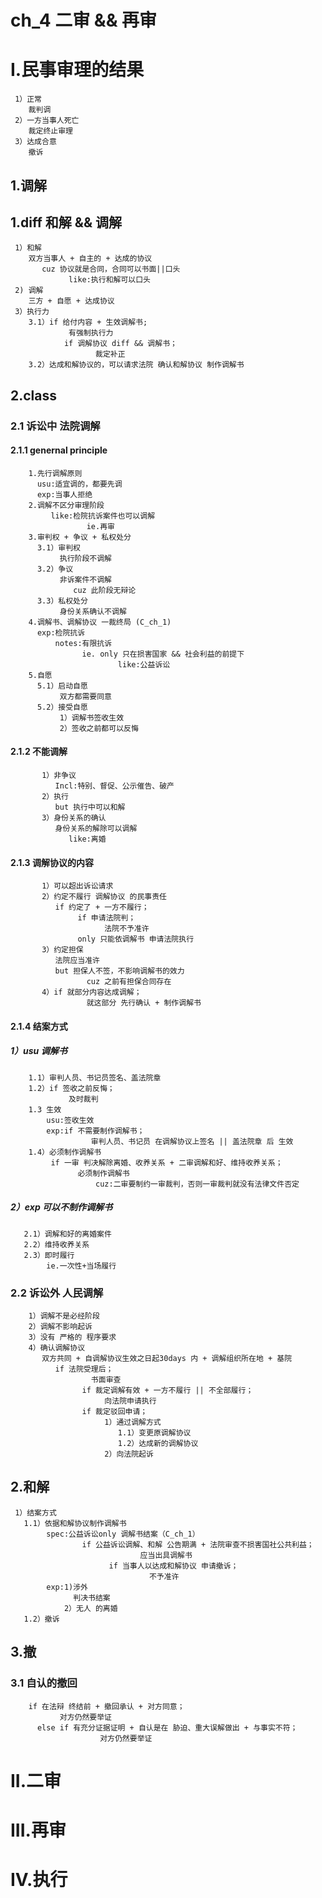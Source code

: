 # ch_4 二审 && 再审 

# I.民事审理的结果
     1）正常
        裁判调
     2）一方当事人死亡
        裁定终止审理
     3）达成合意
        撤诉

## 1.调解
## 1.diff 和解 && 调解
     1）和解
        双方当事人 + 自主的 + 达成的协议
           cuz 协议就是合同，合同可以书面||口头
                 like:执行和解可以口头
     2) 调解
        三方 + 自愿 + 达成协议
     3）执行力
        3.1）if 给付内容 + 生效调解书;
                 有强制执行力
                if 调解协议 diff && 调解书；
                       裁定补正
        3.2）达成和解协议的，可以请求法院 确认和解协议 制作调解书

## 2.class
### 2.1 诉讼中 法院调解
#### 2.1.1 genernal principle
        1.先行调解原则
          usu:适宜调的，都要先调
          exp:当事人拒绝
        2.调解不区分审理阶段
             like:检院抗诉案件也可以调解
                     ie.再审
        3.审判权 + 争议 + 私权处分
          3.1）审判权
               执行阶段不调解
          3.2）争议
               非诉案件不调解
                  cuz 此阶段无辩论
          3.3）私权处分
               身份关系确认不调解
        4.调解书、调解协议 一裁终局 (C_ch_1)
          exp:检院抗诉
              notes:有限抗诉
                    ie. only 只在损害国家 && 社会利益的前提下
                            like:公益诉讼
        5.自愿
          5.1）启动自愿
               双方都需要同意
          5.2）接受自愿
               1）调解书签收生效
               2）签收之前都可以反悔

#### 2.1.2 不能调解
           1）非争议
              Incl:特别、督促、公示催告、破产
           2）执行
              but 执行中可以和解
           3）身份关系的确认
              身份关系的解除可以调解
                 like:离婚

#### 2.1.3 调解协议的内容
           1）可以超出诉讼请求
           2）约定不履行 调解协议 的民事责任
              if 约定了 + 一方不履行；
                   if 申请法院判；
                         法院不予准许
                   only 只能依调解书 申请法院执行
           3）约定担保
              法院应当准许
              but 担保人不签，不影响调解书的效力
                     cuz 之前有担保合同存在
           4）if 就部分内容达成调解；
                     就这部分 先行确认 + 制作调解书

#### 2.1.4 结案方式
##### 1）usu 调解书
        1.1）审判人员、书记员签名、盖法院章
        1.2）if 签收之前反悔；
                 及时裁判
        1.3 生效
            usu:签收生效
            exp:if 不需要制作调解书；
                      审判人员、书记员 在调解协议上签名 || 盖法院章 后 生效 
        1.4）必须制作调解书
             if 一审 判决解除离婚、收养关系 + 二审调解和好、维持收养关系；
                   必须制作调解书
                       cuz:二审要制约一审裁判，否则一审裁判就没有法律文件否定

##### 2）exp 可以不制作调解书
       2.1）调解和好的离婚案件
       2.2）维持收养关系
       2.3）即时履行
            ie.一次性+当场履行

### 2.2 诉讼外 人民调解
        1）调解不是必经阶段
        2）调解不影响起诉
        3）没有 严格的 程序要求
        4）确认调解协议
           双方共同 + 自调解协议生效之日起30days 内 + 调解组织所在地 + 基院
              if 法院受理后；
                      书面审查 
                    if 裁定调解有效 + 一方不履行 || 不全部履行；
                         向法院申请执行
                    if 裁定驳回申请；
                         1）通过调解方式
                            1.1）变更原调解协议
                            1.2）达成新的调解协议
                         2）向法院起诉 

## 2.和解
     1）结案方式
       1.1）依据和解协议制作调解书
            spec:公益诉讼only 调解书结案（C_ch_1）
                    if 公益诉讼调解、和解 公告期满 + 法院审查不损害国社公共利益；
                                 应当出具调解书
                          if 当事人以达成和解协议 申请撤诉；
                                   不予准许
            exp:1)涉外
                  判决书结案
                2）无人 的离婚
       1.2）撤诉


## 3.撤
### 3.1 自认的撤回
        if 在法辩 终结前 + 撤回承认 + 对方同意；
               对方仍然要举证
          else if 有充分证据证明 + 自认是在 胁迫、重大误解做出 + 与事实不符；
                        对方仍然要举证


# II.二审



# III.再审


# IV.执行